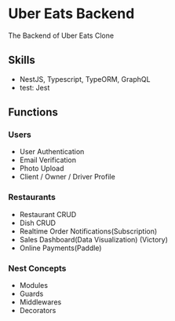 # Uber Eats Backend

The Backend of Uber Eats Clone

## Skills

- NestJS, Typescript, TypeORM, GraphQL
- test: Jest

## Functions

### Users

- User Authentication
- Email Verification
- Photo Upload
- Client / Owner / Driver Profile

### Restaurants

- Restaurant CRUD
- Dish CRUD
- Realtime Order Notifications(Subscription)
- Sales Dashboard(Data Visualization) (Victory)
- Online Payments(Paddle)

### Nest Concepts

- Modules
- Guards
- Middlewares
- Decorators
